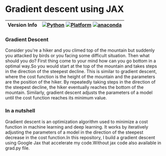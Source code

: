 
# Gradient descent using JAX 
| Version Info | [![Python](https://img.shields.io/badge/python-v3.9.0-green)](https://www.python.org/downloads/release/python-3900/) [![Platform](https://img.shields.io/badge/Platforms-Ubuntu%2022.04.4%20LTS%2C%20win--64-orange)](https://releases.ubuntu.com/22.04/) [![anaconda](https://img.shields.io/badge/anaconda-v22.9.0-blue)](https://anaconda.org/anaconda/plotly/files?version=22.9.0) |
| ------------ | --------------------------------------------------------------------------------------------------------------------------------------------------------------------------------------------------------------------------------------------------------------------------------------------------------------------------------------------------------------------------------------- |





###  Gradient Descent 


Consider you're a hiker and you climed top of the mountain but suddenly you attacked by birds or you facing some difficult situation. Then what should you do? First thing come to your mind how can you go bottom in a optimal way.So you would  start at the top of the mountain and takes steps in the direction of the steepest decline. This is similar to gradient descent, where the cost function is the height of the mountain and the parameters are the position of the hiker. By repeatedly taking steps in the direction of the steepest decline, the hiker eventually reaches the bottom of the mountain. Similarly, gradient descent adjusts the parameters of a model until the cost function reaches its minimum value. 

### In a nutshell
Gradient descent is an optimization algorithm used to minimize a cost function in machine learning and deep learning. It works by iteratively adjusting the parameters of a model in the direction of the steepest decrease in the cost function.In this repository, I build a gradient descent using Google Jax that accelerate my code.Without jax code also available in grad.py file.
